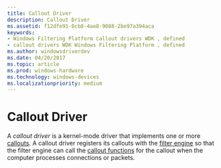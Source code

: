 ```yaml
---
title: Callout Driver
description: Callout Driver
ms.assetid: f12dfe91-0cb8-4ae8-9088-2be97a394aca
keywords:
- Windows Filtering Platform callout drivers WDK , defined
- callout drivers WDK Windows Filtering Platform , defined
ms.author: windowsdriverdev
ms.date: 04/20/2017
ms.topic: article
ms.prod: windows-hardware
ms.technology: windows-devices
ms.localizationpriority: medium
---
```


# Callout Driver


A *callout driver* is a kernel-mode driver that implements one or more [callouts](callout.md). A callout driver registers its callouts with the [filter engine](filter-engine.md) so that the filter engine can call the [callout functions](callout-function.md) for the callout when the computer processes connections or packets.

 

 





